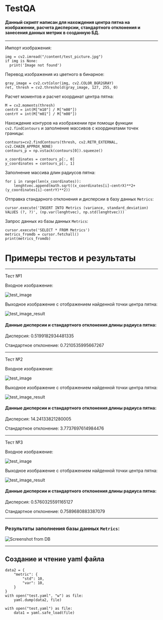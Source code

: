 # TestQA
#### Данный скрипт написан для нахождения центра пятна на изображении, расчета дисперсии, стандартного отклонения и занесения данных метрик в созданную БД.
---
Импорт изображения:
```
img = cv2.imread("/content/test_picture.jpg")
if img is None:
  print('Image not found')
```


Перевод изображения из цветного в бинарное:
```
gray_image = cv2.cvtColor(img, cv2.COLOR_BGR2GRAY)
ret, thresh = cv2.threshold(gray_image, 127, 255, 0)
```

Расчет моментов и расчет координат центра пятна:
```
M = cv2.moments(thresh)
centrX = int(M["m10"] / M["m00"])	
centrY = int(M["m01"] / M["m00"])
```

Нахождение контуров на изображении при помощи функции `cv2.findContours` и заполнение массивов с координатами точек границы:
```
contours=cv2.findContours(thresh, cv2.RETR_EXTERNAL, cv2.CHAIN_APPROX_NONE)
contours_p = np.vstack(contours[0]).squeeze()

x_coordinates = contours_p[:, 0]
y_coordinates = contours_p[:, 1]
```

Заполнение массива длин радиусов пятна:
```
for i in range(len(x_coordinates)):
    lenghtvec.append(math.sqrt((x_coordinates[i]-centrX)**2+(y_coordinates[i]-centrY)**2))
```

Отправка стандарного отклонения и дисперсии в базу данных `Metrics`:
```
cursor.execute('INSERT INTO Metrics (variance, standard_deviation) VALUES (?, ?)', (np.var(lenghtvec), np.std(lenghtvec)))
```

Запрос данных из базы данных `Metrics`:
```
cursor.execute('SELECT * FROM Metrics')
metrics_fromdb = cursor.fetchall()
print(metrics_fromdb)
```

# Примеры тестов и результаты
---
Тест №1

Входное изображение:

![test_image](https://github.com/AlenaKV/TestQA/blob/main/Images/test_picture.jpg)

Выходное изображение с отображением найденной точки центра пятна:

![test_image_result](https://github.com/AlenaKV/TestQA/blob/main/Images/test_image_result.png)

#### Данные дисперсии и стандартного отклонения длины радиуса пятна:

Дисперсия:  0.5199182934481335 

Стандартное отклонение:  0.7210535995667267

---
Тест №2

Входное изображение:

![test_image](https://github.com/AlenaKV/TestQA/blob/main/Images/test_picture2.jpg)

Выходное изображение с отображением найденной точки центра пятна:

![test_image_result](https://github.com/AlenaKV/TestQA/blob/main/Images/test_image_result2.png)

#### Данные дисперсии и стандартного отклонения длины радиуса пятна:

Дисперсия:  14.24133821280005

Стандартное отклонение:  3.7737697614984476

---
Тест №3

Входное изображение:

![test_image](https://github.com/AlenaKV/TestQA/blob/main/Images/test_picture3.jpg)

Выходное изображение с отображением найденной точки центра пятна:

![test_image_result](https://github.com/AlenaKV/TestQA/blob/main/Images/test_image_result3.png)

#### Данные дисперсии и стандартного отклонения длины радиуса пятна:

Дисперсия:  0.5760325591165127

Стандартное отклонение:  0.7589680883387079

---
### Результаты заполнения базы данных `Metrics`:

![Screenshot from DB](https://github.com/AlenaKV/TestQA/blob/main/Images/DB.png)

---
## Создание и чтение yaml файла
```
data2 = {
    "metric": {
        "std": 10,
        "var": 10,
    }
}
with open("test.yaml", "w") as file:
    yaml.dump(data2, file)

with open("test.yaml") as file:
    data1 = yaml.safe_load(file)
```


